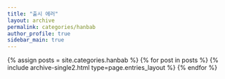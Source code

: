 ```yaml
---
title: "출시 에러"
layout: archive
permalink: categories/hanbab
author_profile: true
sidebar_main: true
---
```



{% assign posts = site.categories.hanbab %}
{% for post in posts %} {% include archive-single2.html type=page.entries_layout %} {% endfor %}
